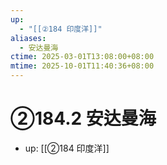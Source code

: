 ```yaml
---
up:
  - "[[②184 印度洋]]"
aliases:
  - 安达曼海
ctime: 2025-03-01T13:08:00+08:00
mtime: 2025-10-01T11:40:36+08:00
---
```


# ②184.2 安达曼海

- up: [[②184 印度洋]]
